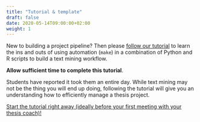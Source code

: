 ```yaml
---
title: "Tutorial & template"
draft: false
date: 2020-05-14T09:00:00+02:00
weight: 1
---
```


New to building a project pipeline? Then please [follow our tutorial](https://tilburgsciencehub.com/tutorial) to learn the ins and outs of using automation (`make`) in a combination of Python and R scripts to build a text mining workflow.

**Allow sufficient time to complete this tutorial**.

Students have reported it took them an entire day. While text mining may not be the thing you will end up doing, following the tutorial will give you an understanding how to efficiently manage a thesis project.

[Start the tutorial right away (ideally before your first meeting with your thesis coach)!](http://tilburgsciencehub.com/tutorial)
